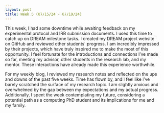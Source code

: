 ```yaml
---
layout: post
title: Week 5 (07/15/24 - 07/19/24)
---
```

This week, I had some downtime while awaiting feedback on my experimental protocol and IRB submission documents. I used this time to catch up on DREAM milestone tasks. I created my DREAM project website on GitHub and reviewed other students' progress. I am incredibly impressed by their projects, which have truly inspired me to make the most of this opportunity. I feel fortunate for the introductions and connections I’ve made so far, meeting my advisor, other students in the research lab, and my mentor. These interactions have already made this experience worthwhile.

For my weekly blog, I reviewed my research notes and reflected on the ups and downs of the past five weeks. Time has flown by, and I feel like I’ve barely scratched the surface of my research topic. I am slightly anxious and overwhelmed by the gap between my expectations and my actual progress. Additionally, I spent the week contemplating my future, considering a potential path as a computing PhD student and its implications for me and my family.
